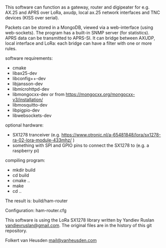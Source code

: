 This software can function as a gateway, router and digipeater for e.g.
AX.25 and APRS over LoRa, axudp, local ax.25 network interfaces and TNC
devices (KISS over serial).

Packets can be stored in a MongoDB, viewed via a web-interface (using
web-sockets). The program has a built-in SNMP server (for statistics).
APRS data can be transmitted to APRS-SI. It can bridge between AXUDP,
local interface and LoRa: each bridge can have a filter with one or more
rules.

software requirements:
* cmake
* libax25-dev
* libconfig++-dev
* libjansson-dev
* libmicrohttpd-dev
* libmongocxx-dev      or from https://mongocxx.org/mongocxx-v3/installation/
* libmosquitto-dev
* libpigpio-dev
* libwebsockets-dev

optional hardware:
* SX1278 tranceiver (e.g. https://www.otronic.nl/a-65481848/lora/sx1278-ra-02-lora-module-433mhz/ )
* something with SPI and GPIO pins to connect the SX1278 to (e.g. a raspberry pi)


compiling program:
* mkdir build
* cd build
* cmake ..
* make
* cd ..

The result is: build/ham-router


Configuration: ham-router.cfg 


This software is using the LoRa SX1278 library
written by Yandiev Ruslan <yandievruslan@gmail.com>.
The original files are in the history of this git repository.

Folkert van Heusden <mail@vanheusden.com>
